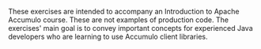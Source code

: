 These exercises are intended to accompany an Introduction to Apache Accumulo course. These are not examples of production code.
The exercises' main goal is to convey important concepts for experienced Java developers who are learning to use Accumulo client libraries.